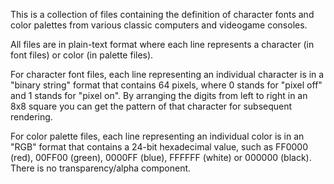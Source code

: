 This is a collection of files containing the definition of character fonts and color palettes from various classic computers and videogame consoles.

All files are in plain-text format where each line represents a character (in font files) or color (in palette files).

For character font files, each line representing an individual character is in a "binary string" format that contains 64 pixels, where 0 stands for "pixel off" and 1 stands for "pixel on". By arranging the digits from left to right in an 8x8 square you can get the pattern of that character for subsequent rendering.

For color palette files, each line representing an individual color is in an "RGB" format that contains a 24-bit hexadecimal value, such as FF0000 (red), 00FF00 (green), 0000FF (blue), FFFFFF (white) or 000000 (black). There is no transparency/alpha component.
